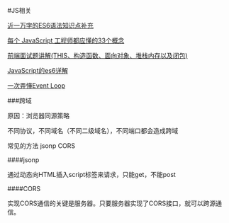 #JS相关

[近一万字的ES6语法知识点补充](https://juejin.im/post/5c6234f16fb9a049a81fcca5) 

[每个 JavaScript 工程师都应懂的33个概念](https://github.com/stephentian/33-js-concepts) 

[前端面试题讲解(THIS、构造函数、面向对象、堆栈内存以及闭包)](https://www.bilibili.com/video/av24383268) 

[JavaScript的es6详解](https://www.bilibili.com/video/av25438199) 

[一次弄懂Event Loop](https://juejin.im/post/5c3d8956e51d4511dc72c200) 

###跨域

原因：浏览器同源策略

不同协议，不同域名（不同二级域名），不同端口都会造成跨域

常见的方法 jsonp CORS 

####jsonp

通过动态向HTML插入script标签来请求，只能get，不能post

####CORS 

实现CORS通信的关键是服务器。只要服务器实现了CORS接口，就可以跨源通信。

